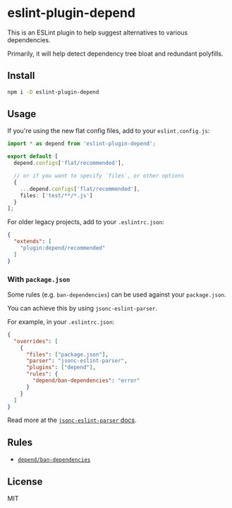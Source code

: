 # eslint-plugin-depend

This is an ESLint plugin to help suggest alternatives to various dependencies.

Primarily, it will help detect dependency tree bloat and redundant
polyfills.

## Install

```sh
npm i -D eslint-plugin-depend
```

## Usage

If you're using the new flat config files, add to your `eslint.config.js`:

```ts
import * as depend from 'eslint-plugin-depend';

export default [
  depend.configs['flat/recommended'],

  // or if you want to specify `files`, or other options
  {
    ...depend.configs['flat/recommended'],
    files: ['test/**/*.js']
  }
];
```

For older legacy projects, add to your `.eslintrc.json`:

```json
{
  "extends": [
    "plugin:depend/recommended"
  ]
}
```

### With `package.json`

Some rules (e.g. `ban-dependencies`) can be used against your `package.json`.

You can achieve this by using `jsonc-eslint-parser`.

For example, in your `.eslintrc.json`:

```json
{
  "overrides": [
    {
      "files": ["package.json"],
      "parser": "jsonc-eslint-parser",
      "plugins": ["depend"],
      "rules": {
        "depend/ban-dependencies": "error"
      }
    }
  ]
}
```

Read more at the
[`jsonc-eslint-parser` docs](https://github.com/ota-meshi/jsonc-eslint-parser).

## Rules

- [`depend/ban-dependencies`](./docs/rules/ban-dependencies.md)

## License

MIT
